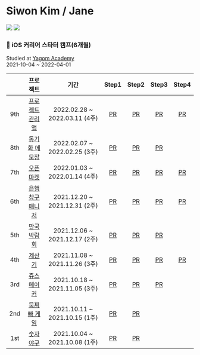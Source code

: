 # Siwon Kim / Jane
<img src="https://img.shields.io/badge/iOS-000000?style=flat-square&logo=Apple&logoColor=white"/></a>
<img src="https://img.shields.io/badge/Swift-F05138?style=flat-square&logo=Swift&logoColor=white"/></a>


### 📘 iOS 커리어 스타터 캠프(6개월)
Studied at [Yagom Academy](https://www.yagom-academy.kr/about)  
2021-10-04 ~ 2022-04-01 

||프로젝트|기간|Step1|Step2|Step3|Step4|
|:---:|:---:|:---:|:---:|:---:|:---:|:---:|
|9th|[프로젝트 관리 앱](https://github.com/siwonkim0/ios-project-manager)|2022.02.28 ~ 2022.03.11 (4주)|[PR](https://github.com/yagom-academy/ios-project-manager/pull/74)|[PR](https://github.com/yagom-academy/ios-project-manager/pull/85)|[PR](https://github.com/yagom-academy/ios-project-manager/pull/101)|[PR](https://github.com/yagom-academy/ios-project-manager/pull/114)|
|8th|[동기화 메모장](https://github.com/siwonkim0/ios-cloud-notes)|2022.02.07 ~ 2022.02.25 (3주)|[PR](https://github.com/yagom-academy/ios-cloud-notes/pull/76)|[PR](https://github.com/yagom-academy/ios-cloud-notes/pull/89)|[PR](https://github.com/yagom-academy/ios-cloud-notes/pull/97)||
|7th|[오픈 마켓](https://github.com/siwonkim0/ios-open-market)|2022.01.03 ~ 2022.01.14 (4주)|[PR](https://github.com/yagom-academy/ios-open-market/pull/83)|[PR](https://github.com/yagom-academy/ios-open-market/pull/97)|[PR](https://github.com/yagom-academy/ios-open-market/pull/112)|[PR](https://github.com/yagom-academy/ios-open-market/pull/133)|
|6th|[은행 창구 매니저](https://github.com/siwonkim0/ios-bank-manager)|2021.12.20 ~ 2021.12.31 (2주)|[PR](https://github.com/yagom-academy/ios-bank-manager/pull/102)|[PR](https://github.com/yagom-academy/ios-bank-manager/pull/118)|[PR](https://github.com/yagom-academy/ios-bank-manager/pull/131)|[PR](https://github.com/yagom-academy/ios-bank-manager/pull/140)|
|5th|[만국 박람회](https://github.com/siwonkim0/ios-exposition-universalle)|2021.12.06 ~ 2021.12.17 (2주)|[PR](https://github.com/yagom-academy/ios-exposition-universelle/pull/113)|[PR](https://github.com/yagom-academy/ios-exposition-universelle/pull/124)|[PR](https://github.com/yagom-academy/ios-exposition-universelle/pull/134)||
|4th|[계산기](https://github.com/siwonkim0/ios-calculator-app-group)|2021.11.08 ~ 2021.11.26 (3주)|[PR](https://github.com/yagom-academy/ios-calculator-app/pull/82)|[PR](https://github.com/yagom-academy/ios-calculator-app/pull/96)|[PR](https://github.com/yagom-academy/ios-calculator-app/pull/145)|[PR](https://github.com/yagom-academy/ios-calculator-app/pull/156)|
|3rd|[쥬스 메이커](https://github.com/siwonkim0/ios-juice-maker)|2021.10.18 ~ 2021.11.05 (3주)|[PR](https://github.com/yagom-academy/ios-juice-maker/pull/116)|[PR](https://github.com/yagom-academy/ios-juice-maker/pull/127)|[PR](https://github.com/yagom-academy/ios-juice-maker/pull/141)||
|2nd|[묵찌빠 게임](https://github.com/siwonkim0/ios-rock-paper-scissors)|2021.10.11 ~ 2021.10.15 (1주)|[PR](https://github.com/yagom-academy/ios-rock-paper-scissors/pull/81)|[PR](https://github.com/yagom-academy/ios-rock-paper-scissors/pull/102)|||
|1st|[숫자 야구](https://github.com/siwonkim0/ios-number-baseball)|2021.10.04 ~ 2021.10.08 (1주)|[PR](https://github.com/yagom-academy/ios-number-baseball/pull/60)|[PR](https://github.com/yagom-academy/ios-number-baseball/pull/69)|||

